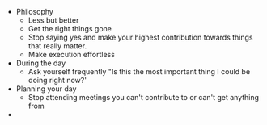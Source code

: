 - Philosophy
	- Less but better
	- Get the right things gone
	- Stop saying yes and make your highest contribution towards things that really matter.
	- Make execution effortless
- During the day
	- Ask yourself frequently "Is this the most important thing I could be doing right now?'
- Planning your day
	- Stop attending meetings you can't contribute to or can't get anything from
-